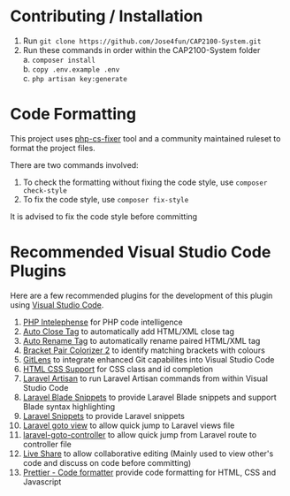 # Contributing / Installation

1. Run `git clone https://github.com/Jose4fun/CAP2100-System.git`
2. Run these commands in order within the CAP2100-System folder  
   a. `composer install`  
   b. `copy .env.example .env`  
   c. `php artisan key:generate`

# Code Formatting

This project uses [php-cs-fixer](https://github.com/FriendsOfPhp/PHP-CS-Fixer) tool and a community maintained ruleset to format the project files.

There are two commands involved:

1. To check the formatting without fixing the code style, use `composer check-style`
2. To fix the code style, use `composer fix-style`

It is advised to fix the code style before committing

# Recommended Visual Studio Code Plugins

Here are a few recommended plugins for the development of this plugin using [Visual Studio Code](https://code.visualstudio.com/).

1. [PHP Intelephense](https://marketplace.visualstudio.com/items?itemName=bmewburn.vscode-intelephense-client) for PHP code intelligence
2. [Auto Close Tag](https://marketplace.visualstudio.com/items?itemName=formulahendry.auto-close-tag) to automatically add HTML/XML close tag
3. [Auto Rename Tag](https://marketplace.visualstudio.com/items?itemName=formulahendry.auto-rename-tag) to automatically rename paired HTML/XML tag
4. [Bracket Pair Colorizer 2](https://marketplace.visualstudio.com/items?itemName=CoenraadS.bracket-pair-colorizer-2) to identify matching brackets with colours
5. [GitLens](https://marketplace.visualstudio.com/items?itemName=eamodio.gitlens) to integrate enhanced Git capabilites into Visual Studio Code
6. [HTML CSS Support](https://marketplace.visualstudio.com/items?itemName=ecmel.vscode-html-css) for CSS class and id completion
7. [Laravel Artisan](https://marketplace.visualstudio.com/items?itemName=ryannaddy.laravel-artisan) to run Laravel Artisan commands from within Visual Studio Code
8. [Laravel Blade Snippets](https://marketplace.visualstudio.com/items?itemName=onecentlin.laravel-blade) to provide Laravel Blade snippets and support Blade syntax highlighting
9. [Laravel Snippets](https://marketplace.visualstudio.com/items?itemName=onecentlin.laravel5-snippets) to provide Laravel snippets
10. [Laravel goto view](https://marketplace.visualstudio.com/items?itemName=codingyu.laravel-goto-view) to allow quick jump to Laravel views file
11. [laravel-goto-controller](https://marketplace.visualstudio.com/items?itemName=codingyu.laravel-goto-view) to allow quick jump from Laravel route to controller file
12. [Live Share](https://marketplace.visualstudio.com/items?itemName=MS-vsliveshare.vsliveshare) to allow collaborative editing (Mainly used to view other's code and discuss on code before committing)
13. [Prettier - Code formatter](https://marketplace.visualstudio.com/items?itemName=esbenp.prettier-vscode) provide code formatting for HTML, CSS and Javascript

